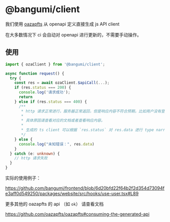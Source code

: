 # @bangumi/client

我们使用 [oazapfts](https://github.com/oazapfts/oazapfts) 从 openapi 定义直接生成 js API client

在大多数情况下 ci 会自动对 openapi 进行更新的，不需要手动操作。

## 使用

```typescript
import { ozaClient } from '@bangumi/client';

async function request() {
  try {
    const res = await ozaClient.$apiCall(...);
    if (res.status === 200) {
      console.log('请求成功');
      return
    } else if (res.status === 400) {
      /**
       * http 请求正常进行，服务器正常返回，但是响应内容不符合预期。比如用户没有登陆/没有对应权限/请求内容格式错误等等原因
       *
       * 具体原因请查看对应的文档或者查看响应内容。
       *
       * 生成的 ts client 可以根据 `res.status` 对 res.data 进行 type narrow。
       */
    } else {
      console.log("未知错误：", res.data)
    }
  } catch (e: unknown) {
    // http 请求失败
  }
}
```

实际的使用例子：

https://github.com/bangumi/frontend/blob/6d20bfd22f64b2f2d354d73094fe3aff0d549250/packages/website/src/hooks/use-user.tsx#L89

更多其他的 oazapfts 的 api （如 `ok`） 请查看文档

https://github.com/oazapfts/oazapfts#consuming-the-generated-api
